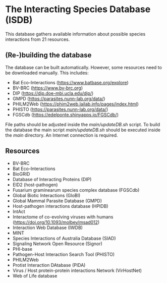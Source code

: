 # The Interacting Species Database (ISDB)
This database gathers available information about possible species interactions from 21 resources.
## (Re-)building the database
The database can be built automatically. However, some resources need to be downloaded manually. This includes:
- Bat Eco-Interactions (https://www.batbase.org/explore)
- BV-BRC (https://www.bv-brc.org)
- DIP (https://dip.doe-mbi.ucla.edu/dip/)
- GMPD (https://parasites.nunn-lab.org/data/)
- PHILM2Web (https://phim2web.lailab.info/pages/index.html)
- PHISTO (https://parasites.nunn-lab.org/data/)
- FGSCdb (https://edelponte.shinyapps.io/FGSCdb/)

File paths should be adjusted inside the *main/updateDB.sh* script. To build the database the main script *main/updateDB.sh* should be executed inside the *main* directory. An Internet connection is required. 

## Resources
- BV-BRC
- Bat Eco-Interactions
- BioGRID
- Database of Interacting Proteins (DIP) 
- EID2 (host-pathogen)
- Fusarium graminearum species complex database (FGSCdb)
- Global Biotic Interactions (GloBI)
- Global Mammal Parasite Database (GMPD) 
- Host-pathogen interactions database (HPIDB) 
- IntAct 
- Interactome of co-evolving viruses with humans (https://doi.org/10.1093/molbev/msad012)
- Interaction Web Database (IWDB) 
- MINT
- Species Interactions of Australia Database (SIAD)
- Signaling Network Open Resource (Signor)
- PHI-base
- Pathogen-Host Interaction Search Tool (PHISTO) 
- PHILM2Web
- Protist Interaction DAtabase (PIDA)
- Virus / Host protein-protein interactions Network (VirHostNet) 
- Web of Life database
